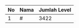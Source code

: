 | No | Nama            | Jumlah Level |
|----|-----------------|--------------|
| 1  | #    |    3422        |
